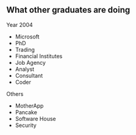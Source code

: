 What other graduates are doing
---------

Year 2004

* Microsoft
* PhD
* Trading
* Financial Institutes
* Job Agency
* Analyst
* Consultant
* Coder

Others

* MotherApp
* Pancake
* Software House
* Security